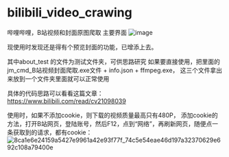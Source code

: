 # bilibili_video_crawing
哔哩哔哩，B站视频和封面原图爬取
主要界面
![image](https://user-images.githubusercontent.com/66453249/213915578-11a9a11f-3db3-4d85-b726-c2cf8a1e3791.png)


现使用时发现还是得有个预览封面的功能，已增添上去。

其中about_test 的文件为测试文件夹，可供思路研究
如果要直接使用，把里面的jm_cmd_B站视频封面爬取.exe文件 + info.json + ffmpeg.exe，
这三个文件拿出来放到一个文件夹里面就可以正常使用

具体的代码思路可以看看这篇文章：
https://www.bilibili.com/read/cv21098039

使用时，如果不添加cookie，则下载的视频质量最高只有480P，
添加cookie的方法，打开B站网页，登陆账号，然后F12，点到“网络”，再刷新网页，随便点一条获取到的请求，都有cookie：
![8ca1e6e24159a5427e9961a42e93f77f_74c5e54eae46d197a32370629e692c108a79400e](https://user-images.githubusercontent.com/66453249/211441821-2e0b58ce-8c15-4886-b3b6-068e3a75ebcb.png)
